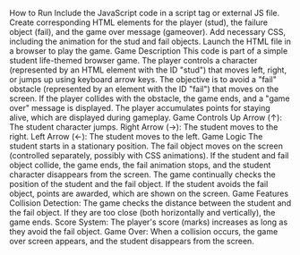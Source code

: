 How to Run
          Include the JavaScript code in a script tag or external JS file.
          Create corresponding HTML elements for the player (stud), the failure object (fail), and the game over message (gameover).
          Add necessary CSS, including the animation for the stud and fail objects.
          Launch the HTML file in a browser to play the game.
Game Description
          This code is part of a simple student life-themed browser game. 
          The player controls a character (represented by an HTML element with the ID "stud") that moves left, right, or jumps up using keyboard arrow keys. 
          The objective is to avoid a "fail" obstacle (represented by an element with the ID "fail") that moves on the screen.
          If the player collides with the obstacle, the game ends, and a "game over" message is displayed. The player accumulates points for staying alive, which are displayed during gameplay.
Game Controls
          Up Arrow (↑): The student character jumps.
          Right Arrow (→): The student moves to the right.
          Left Arrow (←): The student moves to the left.
Game Logic
          The student starts in a stationary position.
          The fail object moves on the screen (controlled separately, possibly with CSS animations).
          If the student and fail object collide, the game ends, the fail animation stops, and the student character disappears from the screen.
          The game continually checks the position of the student and the fail object.
          If the student avoids the fail object, points are awarded, which are shown on the screen.
Game Features
          Collision Detection: The game checks the distance between the student and the fail object. If they are too close (both horizontally and vertically), the game ends.
          Score System: The player's score (marks) increases as long as they avoid the fail object.
          Game Over: When a collision occurs, the game over screen appears, and the student disappears from the screen.

